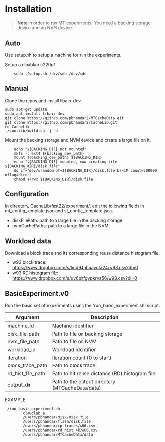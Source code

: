 # Installation 

> **Note**
> In order to run MT experiments. You need a backing storage device and an NVM device. 

## Auto

Use setup.sh to setup a machine for run the experiments. 

Setup a cloublab c220g1
```
    sudo ./setup.sh /dev/sdb /dev/sdc
```

## Manual 

Clone the repos and install libaio-dev. 
```
sudo apt-get update 
sudo apt install libaio-dev 
git clone https://github.com/pbhandar2/MTCacheData.git
git clone https://github.com/pbhandar2/CacheLib.git
cd CacheLib
./contrib/build.sh -j -d 
```

Mount the backing storage and NVM device and create a large file on it. 
```
    echo "${BACKING_DIR} not mounted"
    mkfs -t ext4 ${backing_dev_path}
    mount ${backing_dev_path} ${BACKING_DIR}
    echo "${BACKING_DIR} mounted, now creating file ${BACKING_DIR}/disk.file"
    dd if=/dev/urandom of=${BACKING_DIR}/disk.file bs=1M count=500000 oflag=direct 
    chmod a+rwx ${BACKING_DIR}/disk.file
```

## Configuration 

In directory, CacheLib/fast22/experiment/, edit the following fields in mt_config_template.json and st_config_template.json. 
- diskFilePath: path to a large file in the backing storage 
- nvmCachePaths: path to a large file in the NVM 


## Workload data  

Download a block trace and its corresponding reuse distance histogram file. 
- w93 block trace: https://www.dropbox.com/s/lmd94hhuayota24/w93.csv?dl=0
- w93 RD histogram file: https://www.dropbox.com/s/uv6bhfgvpkrvz56/w93.csv?dl=0


## BasicExperiment.v0  

Run the basic set of experiments using the 'run_basic_experiment.sh' script. 

| Argument  | Description |
| ------------- | ------------- |
| machine_id      | Machine identifier |
| disk_file_path  | Path to file on backing storage |
| nvm_file_path  | Path to file on NVM |
| workload_id  | Workload identifier |
| iteration  | Iteration count (0 to start)  |
| block_trace_path  | Path to block trace  |
| rd_hist_file_path | Path to hit reuse distance (RD) histogram file |
| output_dir | Path to the output directory (MTCacheData/data) |


EXAMPLE 

```
./run_basic_experiment.sh 
        cloudlab_a 
        /users/pbhandar/disk/disk.file 
        /users/pbhandar/flash/disk.file 
        /users/pbhandar/cp_traces/w66.csv 
        /users/pbhandar/rd_hist_4k/w66.csv 
        /users/pbhandar/MTCacheData/data 
```
